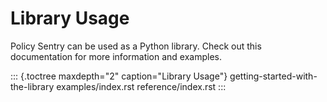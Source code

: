 Library Usage
=============

Policy Sentry can be used as a Python library. Check out this
documentation for more information and examples.

::: {.toctree maxdepth="2" caption="Library Usage"}
getting-started-with-the-library examples/index.rst reference/index.rst
:::
